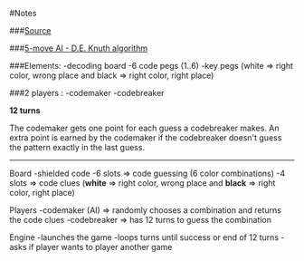 #Notes

###[Source](https://en.wikipedia.org/wiki/Mastermind_(board_game))

###[5-move AI - D.E. Knuth algorithm](http://www.cs.uni.edu/~wallingf/teaching/cs3530/resources/knuth-mastermind.pdf)

###Elements:
-decoding board
-6 code pegs (1..6)
-key pegs (white => right color, wrong place and black => right color, right place)

###2 players :
-codemaker
-codebreaker

**12 turns**

The codemaker gets one point for each guess a codebreaker makes. 
An extra point is earned by the codemaker if the codebreaker doesn't guess the pattern exactly in the last guess.

----

Board
	-shielded code
	-6 slots => code guessing (6 color combinations)
	-4 slots => code clues (**white** => right color, wrong place and **black** => right color, right place)

Players
	-codemaker (AI) => randomly chooses a combination and returns the code clues
	-codebreaker => has 12 turns to guess the combination

Engine
	-launches the game
	-loops turns until success or end of 12 turns
	-asks if player wants to player another game



